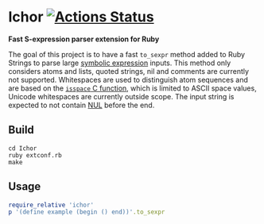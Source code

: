 # Ichor [![Actions Status](https://github.com/Maumagnaguagno/Ichor/workflows/build/badge.svg)](https://github.com/Maumagnaguagno/Ichor/actions)
**Fast S-expression parser extension for Ruby**

The goal of this project is to have a fast ``to_sexpr`` method added to Ruby Strings to parse large [symbolic expression](https://en.wikipedia.org/wiki/S-expression) inputs.
This method only considers atoms and lists, quoted strings, nil and comments are currently not supported.
Whitespaces are used to distinguish atom sequences and are based on the [``isspace`` C function](https://www.cplusplus.com/reference/cctype/isspace/), which is limited to ASCII space values, Unicode whitespaces are currently outside scope.
The input string is expected to not contain [NUL](https://en.wikipedia.org/wiki/Null_character) before the end.

## Build

```Shell
cd Ichor
ruby extconf.rb
make
```

## Usage

```Ruby
require_relative 'ichor'
p '(define example (begin () end))'.to_sexpr
```